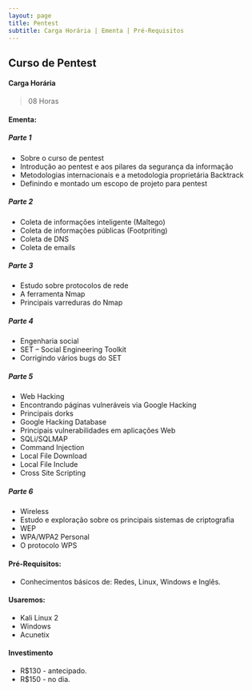 ```yaml
---
layout: page
title: Pentest
subtitle: Carga Horária | Ementa | Pré-Requisitos
---
```


## Curso de Pentest


#### Carga Horária

> 08 Horas


#### Ementa:

##### Parte 1

- Sobre o curso de pentest
- Introdução ao pentest e aos pilares da segurança da informação
- Metodologias internacionais e a metodologia proprietária Backtrack
- Definindo e montado um escopo de projeto para pentest 

##### Parte 2

- Coleta de informações inteligente (Maltego)
- Coleta de informações públicas (Footpriting)
- Coleta de DNS
- Coleta de emails

##### Parte 3

- Estudo sobre protocolos de rede
- A ferramenta Nmap
- Principais varreduras do Nmap

##### Parte 4

- Engenharia social
- SET – Social Engineering Toolkit
- Corrigindo vários bugs do SET 

##### Parte 5

- Web Hacking
- Encontrando páginas vulneráveis via Google Hacking
- Principais dorks
- Google Hacking Database
- Principais vulnerabilidades em aplicações Web
- SQLi/SQLMAP
- Command Injection
- Local File Download
- Local File Include
- Cross Site Scripting

##### Parte 6 

- Wireless
- Estudo e exploração sobre os principais sistemas de criptografia
- WEP
- WPA/WPA2 Personal
- O protocolo WPS

#### Pré-Requisitos:

- Conhecimentos básicos de: Redes, Linux, Windows e Inglês.

#### Usaremos:
- Kali Linux 2
- Windows
- Acunetix

#### Investimento
- R$130 - antecipado.
- R$150 - no dia.